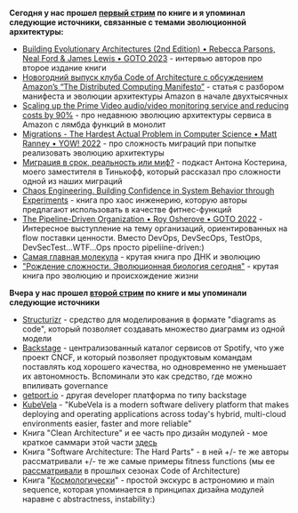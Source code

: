 
**Сегодня у нас прошел [первый стрим](https://www.youtube.com/watch?v=te8_B6dpbFI) по книге и я упоминал следующие источники, связанные с темами эволюционной архитектуры:**

- [Building Evolutionary Architectures (2nd Edition) • Rebecca Parsons, Neal Ford & James Lewis • GOTO 2023](https://t.me/book_cube/1101) - интервью авторов про второе издание книги
- [Новогодний выпуск клуба Code of Architecture с обсуждением Amazon’s “The Distributed Computing Manifesto”](https://t.me/book_cube/802) - статья с разбором манифеста и эволюции архитектуры Amazon в начале двухтысячных
- [Scaling up the Prime Video audio/video monitoring service and reducing costs by 90%](https://t.me/book_cube/1094) - про недавнюю эволюцию архитектуры сервиса в Amazon с лямбда функций в монолит
- [Migrations - The Hardest Actual Problem in Computer Science • Matt Ranney • YOW! 2022](https://t.me/book_cube/1103) - про сложность миграций при попытке реализовать эволюцию архитектуры
- [Миграция в срок, реальность или миф?](https://t.me/book_cube/787) - подкаст Антона Костерина, моего заместителя в Тинькофф, который рассказал про сложности одной из наших миграций
- [Chaos Engineering. Building Confidence in System Behavior through Experiments](https://t.me/book_cube/940) - книга про хаос инженерию, которую авторы предлагают использовать в качестве фитнес-функций
- [The Pipeline-Driven Organization • Roy Osherove • GOTO 2022](https://t.me/book_cube/911) - Интересное выступление на тему организаций, ориентированных на flow поставки ценности. Вместо DevOps, DevSecOps, TestOps, DevSecTest...WTF...Ops просто pipeliine-driven:)
- [Самая главная молекула](https://t.me/book_cube/1040) - крутая книга про ДНК и эволюцию
- ["Рождение сложности. Эволюционная биология сегодня"](https://t.me/book_cube/73) - крутая книга про эволюцию и происхождение жизни

**Вчера у нас прошел [второй стрим](https://www.youtube.com/watch?v=46W2Qm0t1y0) по книге и мы упоминали следующие источники**
- [Structurizr](https://structurizr.com/) - средство для моделирования в формате "diagrams as code", который позволяет создавать множество диаграмм из одной модели
- [Backstage](https://backstage.io/) - централизованный каталог сервисов от Spotify, что уже проект CNCF, и который позволяет продуктовым командам поставлять код хорошего качества, но одновременно не уменьшает их автономность. Вспоминали это как средство, где можно впиливать governance
- [getport.io](https://www.getport.io/) - другая developer платформа по типу backstage
- [KubeVela](https://kubevela.io/) - "KubeVela is a modern software delivery platform that makes deploying and operating applications across today's hybrid, multi-cloud environments easier, faster and more reliable"
- Книга "Clean Architecture" и ее часть про дизайн модулей - мое краткое саммари этой части [здесь](https://apolomodov.medium.com/clean-architecture-review-part-2-dd1fe295b523)
- Книга "Software Architecture: The Hard Parts" - в ней +/- те же авторы рассматривали +/- те же самые примеры fitness functions (мы ее [рассматривали](https://apolomodov.medium.com/code-of-architecture-recap-of-software-architecture-the-hard-parts-a2d31be999f3) в прошлых сезонах Code of Architecture)
- Книга "[Космологически](https://t.me/book_cube/1114)" - простой экскурс в астрономию и main sequence, которая упоминается в принципах дизайна модулей наравне с abstractness, instability:)

